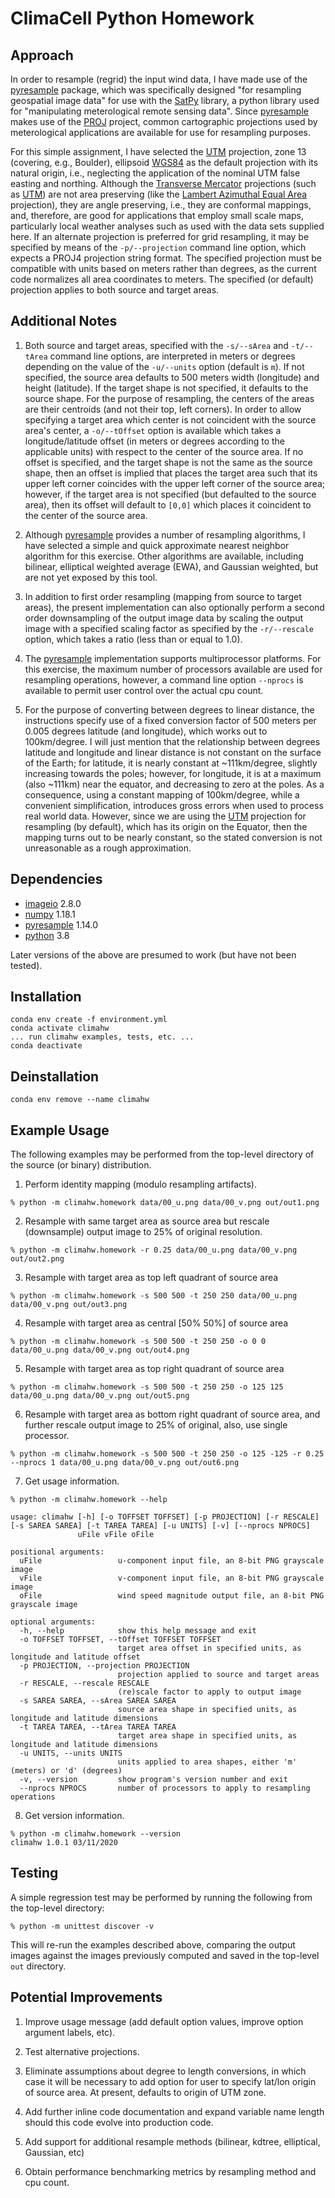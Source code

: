 # ClimaCell Python Homework

## Approach

In order to resample (regrid) the input wind data, I have made use of the [pyresample](https://pyresample.readthedocs.io/en/latest/) package, which was specifically designed "for resampling geospatial image data" for use with the [SatPy](https://github.com/pytroll/satpy) library, a python library used for "manipulating meterological remote sensing data". Since [pyresample](https://pyresample.readthedocs.io/en/latest/) makes use of the [PROJ](https://proj.org/) project, common cartographic projections used by meterological applications are available for use for resampling purposes.

For this simple assignment, I have selected the [UTM](https://proj.org/operations/projections/utm.html) projection, zone 13 (covering, e.g., Boulder), ellipsoid [WGS84](https://en.wikipedia.org/wiki/World_Geodetic_System) as the default projection with its natural origin, i.e., neglecting the application of the nominal UTM false easting and northing. Although the [Transverse Mercator](https://en.wikipedia.org/wiki/Transverse_Mercator_projection) projections (such as [UTM](https://proj.org/operations/projections/utm.html)) are not area preserving (like the [Lambert Azimuthal Equal Area](https://proj.org/operations/projections/laea.html) projection), they are angle preserving, i.e., they are conformal mappings, and, therefore, are good for applications that employ small scale maps, particularly local weather analyses such as used with the data sets supplied here. If an alternate projection is preferred for grid resampling, it may be specified by means of the ``-p/--projection`` command line option, which expects a PROJ4 projection string format. The specified projection must be compatible with units based on meters rather than degrees, as the current code normalizes all area coordinates to meters. The specified (or default) projection applies to both source and target areas.

## Additional Notes

1. Both source and target areas, specified with the ``-s/--sArea`` and ``-t/--tArea`` command line options, are interpreted in meters or degrees depending on the value of the ``-u/--units`` option (default is ``m``). If not specified, the source area defaults to 500 meters width (longitude) and height (latitude). If the target shape is not specified, it defaults to the source shape. For the purpose of resampling, the centers of the areas are their centroids (and not their top, left corners). In order to allow specifying a target area which center is not coincident with the source area's center, a ``-o/--tOffset`` option is available which takes a longitude/latitude offset (in meters or degrees according to the applicable units) with respect to the center of the source area. If no offset is specified, and the target shape is not the same as the source shape, then an offset is implied that places the target area such that its upper left corner coincides with the upper left corner of the source area; however, if the target area is not specified (but defaulted to the source area), then its offset will default to ``[0,0]`` which places it coincident to the center of the source area.

2. Although [pyresample](https://pyresample.readthedocs.io/en/latest/) provides a number of resampling algorithms, I have selected a simple and quick approximate nearest neighbor algorithm for this exercise. Other algorithms are available, including bilinear, elliptical weighted average (EWA), and Gaussian weighted, but are not yet exposed by this tool.

3. In addition to first order resampling (mapping from source to target areas), the present implementation can also optionally perform a second order downsampling of the output image data by scaling the output image with a specified scaling factor as specified by the ``-r/--rescale`` option, which takes a ratio (less than or equal to 1.0).

4. The [pyresample](https://pyresample.readthedocs.io/en/latest/) implementation supports multiprocessor platforms. For this exercise, the maximum number of processors available are used for resampling operations, however, a command line option ``--nprocs`` is available to permit user control over the actual cpu count.

5. For the purpose of converting between degrees to linear distance, the instructions specify use of a fixed conversion factor of 500 meters per 0.005 degrees latitude (and longitude), which works out to 100km/degree. I will just mention that the relationship between degrees latitude and longitude and linear distance is not constant on the surface of the Earth; for latitude, it is nearly constant at ~111km/degree, slightly increasing towards the poles; however, for longitude, it is at a maximum (also ~111km) near the equator, and decreasing to zero at the poles. As a consequence, using a constant mapping of 100km/degree, while a convenient simplification, introduces gross errors when used to process real world data. However, since we are using the [UTM](https://proj.org/operations/projections/utm.html) projection for resampling (by default), which has its origin on the Equator, then the mapping turns out to be nearly constant, so the stated conversion is not unreasonable as a rough approximation.

## Dependencies

  - [imageio](https://imageio.readthedocs.io/en/stable/index.html) 2.8.0
  - [numpy](https://numpy.org/) 1.18.1
  - [pyresample](https://pyresample.readthedocs.io/en/latest/) 1.14.0
  - [python](https://www.python.org/) 3.8
  
Later versions of the above are presumed to work (but have not been tested).

## Installation

```
conda env create -f environment.yml
conda activate climahw
... run climahw examples, tests, etc. ...
conda deactivate
```

## Deinstallation

```
conda env remove --name climahw
```

## Example Usage

The following examples may be performed from the top-level directory of the source (or binary) distribution.

1. Perform identity mapping (modulo resampling artifacts).

```% python -m climahw.homework data/00_u.png data/00_v.png out/out1.png```

2. Resample with same target area as source area but rescale (downsample) output image to 25% of original resolution.

```% python -m climahw.homework -r 0.25 data/00_u.png data/00_v.png out/out2.png```

3. Resample with target area as top left quadrant of source area

```% python -m climahw.homework -s 500 500 -t 250 250 data/00_u.png data/00_v.png out/out3.png```

4. Resample with target area as central [50% 50%] of source area

```% python -m climahw.homework -s 500 500 -t 250 250 -o 0 0 data/00_u.png data/00_v.png out/out4.png```

5. Resample with target area as top right quadrant of source area

```% python -m climahw.homework -s 500 500 -t 250 250 -o 125 125 data/00_u.png data/00_v.png out/out5.png```

6. Resample with target area as bottom right quadrant of source area, and further rescale output image to 25% of original, also, use single processor.

```% python -m climahw.homework -s 500 500 -t 250 250 -o 125 -125 -r 0.25 --nprocs 1 data/00_u.png data/00_v.png out/out6.png```

7. Get usage information.

```% python -m climahw.homework --help```

```
usage: climahw [-h] [-o TOFFSET TOFFSET] [-p PROJECTION] [-r RESCALE] [-s SAREA SAREA] [-t TAREA TAREA] [-u UNITS] [-v] [--nprocs NPROCS]
               uFile vFile oFile

positional arguments:
  uFile                 u-component input file, an 8-bit PNG grayscale image
  vFile                 v-component input file, an 8-bit PNG grayscale image
  oFile                 wind speed magnitude output file, an 8-bit PNG grayscale image

optional arguments:
  -h, --help            show this help message and exit
  -o TOFFSET TOFFSET, --tOffset TOFFSET TOFFSET
                        target area offset in specified units, as longitude and latitude offset
  -p PROJECTION, --projection PROJECTION
                        projection applied to source and target areas
  -r RESCALE, --rescale RESCALE
                        (re)scale factor to apply to output image
  -s SAREA SAREA, --sArea SAREA SAREA
                        source area shape in specified units, as longitude and latitude dimensions
  -t TAREA TAREA, --tArea TAREA TAREA
                        target area shape in specified units, as longitude and latitude dimensions
  -u UNITS, --units UNITS
                        units applied to area shapes, either 'm' (meters) or 'd' (degrees)
  -v, --version         show program's version number and exit
  --nprocs NPROCS       number of processors to apply to resampling operations
```

8. Get version information.

```
% python -m climahw.homework --version
climahw 1.0.1 03/11/2020
```
## Testing

A simple regression test may be performed by running the following from the top-level directory:

```
% python -m unittest discover -v
```

This will re-run the examples described above, comparing the output images against the images previously computed and saved in the top-level ``out`` directory.

## Potential Improvements

1. Improve usage message (add default option values, improve option argument labels, etc).

2. Test alternative projections.

3. Eliminate assumptions about degree to length conversions, in which case it will be necessary to add option for user to specify lat/lon origin of source area. At present, defaults to origin of UTM zone.

4. Add further inline code documentation and expand variable name length should this code evolve into production code.

5. Add support for additional resample methods (bilinear, kdtree, elliptical, Gaussian, etc)

6. Obtain performance benchmarking metrics by resampling method and cpu count.
